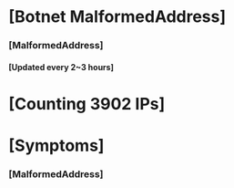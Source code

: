 # [Botnet MalformedAddress]
### [MalformedAddress]
#### [Updated every 2~3 hours]

# [Counting 3902 IPs]

# [Symptoms] 
###   [MalformedAddress]
